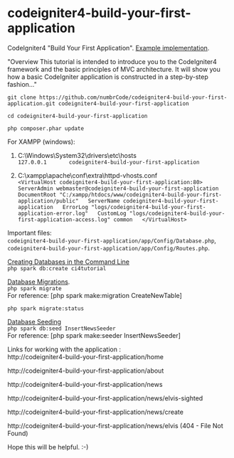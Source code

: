 # codeigniter4-build-your-first-application
CodeIgniter4 "Build Your First Application". [Example implementation](http://codeigniter.com/user_guide/tutorial/index.html#build-your-first-application).

"Overview
This tutorial is intended to introduce you to the CodeIgniter4 framework and the basic principles of MVC architecture. It will show you how a basic CodeIgniter application is constructed in a step-by-step fashion..."

`git clone https://github.com/numbrCode/codeigniter4-build-your-first-application.git codeigniter4-build-your-first-application`
 
`cd codeigniter4-build-your-first-application`
 
`php composer.phar update`
 
For XAMPP (windows):  
1. C:\Windows\System32\drivers\etc\hosts  
`127.0.0.1       codeigniter4-build-your-first-application`
 
2. C:\xampp\apache\conf\extra\httpd-vhosts.conf  
`<VirtualHost codeigniter4-build-your-first-application:80>  
    ServerAdmin webmaster@codeigniter4-build-your-first-application  
    DocumentRoot "C:/xampp/htdocs/www/codeigniter4-build-your-first-application/public"  
    ServerName codeigniter4-build-your-first-application  
    ErrorLog "logs/codeigniter4-build-your-first-application-error.log"  
    CustomLog "logs/codeigniter4-build-your-first-application-access.log" common  
</VirtualHost>`
 
 Important files:  
`codeigniter4-build-your-first-application/app/Config/Database.php`,  
`codeigniter4-build-your-first-application/app/Config/Routes.php`.

[Creating Databases in the Command Line](http://codeigniter.com/user_guide/dbmgmt/forge.html#creating-databases-in-the-command-line)  
`php spark db:create ci4tutorial`

[Database Migrations](http://codeigniter.com/user_guide/dbmgmt/migration.html#database-migrations).  
 `php spark migrate`  
For reference: [php spark make:migration CreateNewTable]

`php spark migrate:status`

[Database Seeding](http://codeigniter.com/user_guide/dbmgmt/seeds.html#database-seeding)  
`php spark db:seed InsertNewsSeeder`  
For reference: [php spark make:seeder InsertNewsSeeder]

Links for working with the application :  
http://codeigniter4-build-your-first-application/home

http://codeigniter4-build-your-first-application/about

http://codeigniter4-build-your-first-application/news

http://codeigniter4-build-your-first-application/news/elvis-sighted

http://codeigniter4-build-your-first-application/news/create

http://codeigniter4-build-your-first-application/news/elvis (404 - File Not Found)

Hope this will be helpful. :-)
